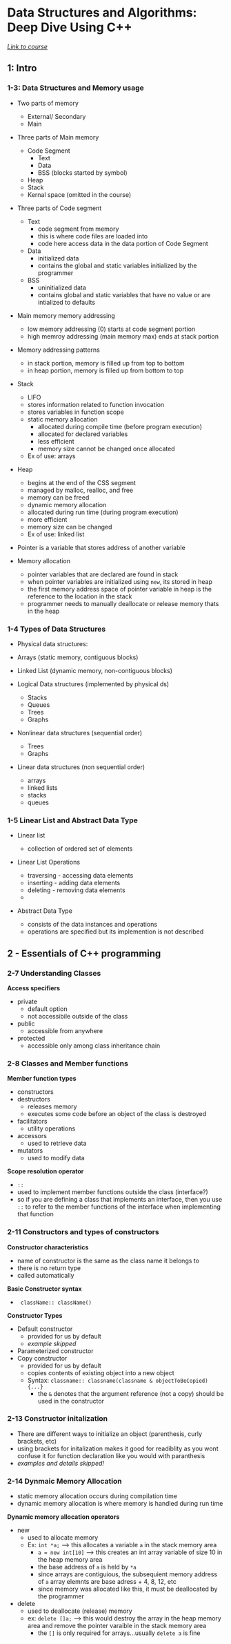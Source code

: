# Data Structures and Algorithms: Deep Dive Using C++

_[Link to course](https://www.udemy.com/course/data-structures-and-algorithms-deep-dive-using-c/)_

## 1: Intro

### 1-3: Data Structures and Memory usage

- Two parts of memory
  - External/ Secondary
  - Main

- Three parts of Main memory
  - Code Segment
    - Text
    - Data
    - BSS (blocks started by symbol)
  - Heap
  - Stack
  - Kernal space (omitted in the course)

- Three parts of Code segment
  - Text
    - code segment from memory
    - this is where code files are loaded into
    - code here access data in the data portion of Code Segment
  - Data
    - initialized data
    - contains the global and static variables initialized by the programmer
  - BSS
    - uninitialized data
    - contains global and static variables that have no value or are intialized to defaults

- Main memory memory addressing 
  - low memory addressing (0) starts at code segment portion
  - high memroy addressing (main memory max) ends at stack portion

- Memory addressing patterns
  - in stack portion, memory is filled up from top to bottom
  - in heap portion, memory is filled up from bottom to top

- Stack
  - LIFO 
  - stores information related to function invocation
  - stores variables in function scope
  - static memory allocation 
    - allocated during compile time (before program execution)
    - allocated for declared variables
    - less efficient
    - memory size cannot be changed once allocated
  - Ex of use: arrays

- Heap
  -  begins at the end of the CSS segment
  -  managed by malloc, realloc, and free
    -  memory can be freed
  -  dynamic memory allocation
    -  allocated during run time (during program execution)
    -  more efficient 
    - memory size can be changed
  - Ex of use: linked list

- Pointer is a variable that stores address of another variable

- Memory allocation
  - pointer variables that are declared are found in stack
  - when pointer variables are initialized using `new`, its stored in heap
  - the first memory address space of pointer variable in heap is the reference to the location in the stack
  - programmer needs to manually deallocate or release memory thats in the heap

### 1-4 Types of Data Structures

-  Physical data structures:
  - Arrays (static memory, contiguous blocks)
  - Linked List (dynamic memory, non-contiguous blocks)

- Logical Data structures (implemented by physical ds)
  - Stacks
  - Queues
  - Trees
  - Graphs

- Nonlinear data structures (sequential order)
  - Trees
  - Graphs

- Linear data structures (non sequential order)
  - arrays
  - linked lists
  - stacks 
  - queues

### 1-5 Linear List and Abstract Data Type

- Linear list
  - collection of ordered set of elements
  
- Linear List Operations
  - traversing - accessing data elements
  - inserting - adding data elements
  - deleting - removing data elements
  -
  
- Abstract Data Type
  - consists of the data instances and operations
  - operations are specified but its implemention is not described

## 2 - Essentials of C++ programming

### 2-7 Understanding Classes

**Access specifiers**
- private
  - default option
  - not accessibile outside of the class
- public
  - accessible from anywhere
- protected
  - accessible only among class inheritance chain

### 2-8 Classes and Member functions

**Member function types**
- constructors
- destructors
  - releases memory
  - executes some code before an object of the class is destroyed
- facilitators
  - utility operations
- accessors
  - used to retrieve data
- mutators
  - used to modify data

**Scope resolution operator**
- `::`
- used to implement member functions outside the class (interface?)
- so if you are defining a class that implements an interface, then you use `::` to refer to the member functions of the interface when implementing that function

### 2-11 Constructors and types of constructors

**Constructor characteristics**
- name of constructor is the same as the class name it belongs to
- there is no return type
- called automatically

**Basic Constructor syntax**
- ` className:: className()`

**Constructor Types**
- Default constructor
  - provided for us by default
  - _example skipped_
- Parameterized constructor
- Copy constructor
  - provided for us by default
  - copies contents of existing object into a new object
  - Syntax: `classname:: classname(classname & objectToBeCopied) {...}`
    - the `&` denotes that the argument reference (not a copy) should be used in the constructor

### 2-13 Constructor initalization

- There are different ways to initialize an object (parenthesis, curly brackets, etc)
- using brackets for initalization makes it good for readiblity as you wont confuse it for function declaration like you would with paranthesis
- _examples and details skipped!_

### 2-14 Dynmaic Memory Allocation

- static memory allocation occurs during compilation time
- dynamic memory allocation is where memory is handled during run time

**Dynamic memory allocation operators**
- new
  - used to allocate memory
  - Ex: `int *a;` --> this allocates a variable `a` in the stack memory area
    - `a = new int[10]` --> this creates an int array variable of size 10 in the heap memory area
    - the base address of `a` is held by `*a`
    - since arrays are contiguious, the subsequient memory address of `a` array elemnts are base adress + 4, 8, 12, etc
    - since memory was allocated like this, it must be deallocated by the programmer
- delete
  - used to deallocate (release) memory
  - ex: `delete []a;` --> this would destroy the array in the heap memory area and remove the pointer varaible in the stack memory area
    - the `[]` is only required for arrays...usually `delete a` is fine
